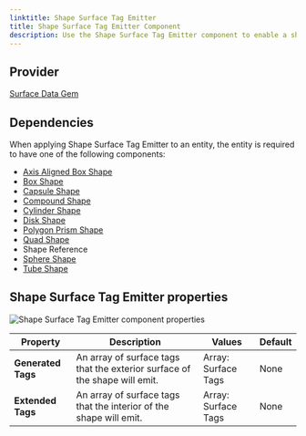 ```yaml
---
linktitle: Shape Surface Tag Emitter
title: Shape Surface Tag Emitter Component
description: Use the Shape Surface Tag Emitter component to enable a shape to emit surface tags in your Open 3D Engine (O3DE) level.
---
```


## Provider

[Surface Data Gem](/docs/user-guide/gems/reference/environment/surface-data)

## Dependencies

When applying Shape Surface Tag Emitter to an entity, the entity is required to have one of the following components:

- [Axis Aligned Box Shape](../shape/axis-aligned-box-shape)
- [Box Shape](../shape/box-shape)
- [Capsule Shape](../shape/capsule-shape)
- [Compound Shape](../shape/compound-shape)
- [Cylinder Shape](../shape/cylinder-shape)
- [Disk Shape](../shape/disk-shape)
- [Polygon Prism Shape](../shape/polygon-prism-shape)
- [Quad Shape](../shape/quad-shape)
- Shape Reference
- [Sphere Shape](../shape/sphere-shape)
- [Tube Shape](../shape/tube-shape)

## Shape Surface Tag Emitter properties

![Shape Surface Tag Emitter component properties](/images/user-guide/components/reference/surface-data/shape-surface-tag-emitter-component.png)

| Property | Description | Values | Default |
|-|-|-|-|
| **Generated Tags** | An array of surface tags that the exterior surface of the shape will emit. | Array: Surface Tags | None |
| **Extended Tags** | An array of surface tags that the interior of the shape will emit. | Array: Surface Tags | None |
